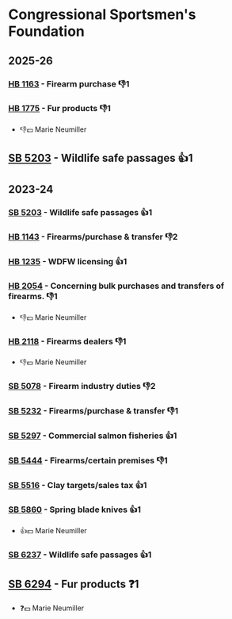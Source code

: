 # Congressional Sportsmen's Foundation
## 2025-26

### [HB 1163](/bill/2025-26/hb/1163/) - Firearm purchase  👎1 

### [HB 1775](/bill/2025-26/hb/1775/) - Fur products  👎1 
* 👎💵 Marie Neumiller

## [SB 5203](/bill/2025-26/sb/5203/) - Wildlife safe passages 👍1  

## 2023-24

### [SB 5203](/bill/2023-24/sb/5203/) - Wildlife safe passages 👍1  

### [HB 1143](/bill/2023-24/hb/1143/) - Firearms/purchase & transfer  👎2 

### [HB 1235](/bill/2023-24/hb/1235/) - WDFW licensing 👍1  

### [HB 2054](/bill/2023-24/hb/2054/) - Concerning bulk purchases and transfers of firearms.  👎1 
* 👎💵 Marie Neumiller

### [HB 2118](/bill/2023-24/hb/2118/) - Firearms dealers  👎1 
* 👎💵 Marie Neumiller

### [SB 5078](/bill/2023-24/sb/5078/) - Firearm industry duties  👎2 

### [SB 5232](/bill/2023-24/sb/5232/) - Firearms/purchase & transfer  👎1 

### [SB 5297](/bill/2023-24/sb/5297/) - Commercial salmon fisheries 👍1  

### [SB 5444](/bill/2023-24/sb/5444/) - Firearms/certain premises  👎1 

### [SB 5516](/bill/2023-24/sb/5516/) - Clay targets/sales tax 👍1  

### [SB 5860](/bill/2023-24/sb/5860/) - Spring blade knives 👍1  
* 👍💵 Marie Neumiller

### [SB 6237](/bill/2023-24/sb/6237/) - Wildlife safe passages 👍1  

## [SB 6294](/bill/2023-24/sb/6294/) - Fur products   ❓1
* ❓💵 Marie Neumiller
